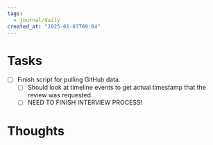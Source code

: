 ```yaml
---
tags:
  - journal/daily
created_at: "2025-01-03T09:04"
---
```

# Tasks
- [ ] Finish script for pulling GitHub data.
	- [ ] Should look at timeline events to get actual timestamp that the review was requested.
	- [ ] NEED TO FINISH INTERVIEW PROCESS!
# Thoughts
